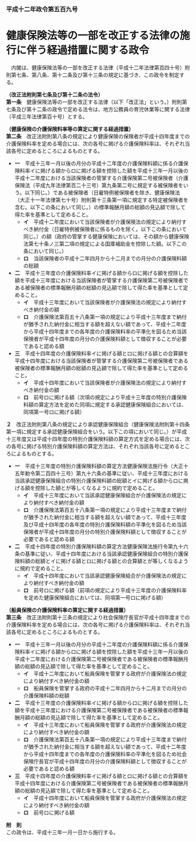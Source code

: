 ### 平成十二年政令第五百九号  
# 健康保険法等の一部を改正する法律の施行に伴う経過措置に関する政令  
　内閣は、健康保険法等の一部を改正する法律（平成十二年法律第百四十号）附則第七条、第八条、第十二条及び第十三条の規定に基づき、この政令を制定する。  
  
**（改正法附則第七条及び第十二条の法令）**  
**第一条**　健康保険法等の一部を改正する法律（以下「改正法」という。）附則第七条及び第十二条の政令で定める法令は、地方公務員の育児休業等に関する法律（平成三年法律第百十号）とする。  
  
**（健康保険の介護保険料率等の算定に関する経過措置）**  
**第二条**　改正法附則第八条の規定により健康保険の保険者が平成十四年度までの介護保険料率を定める場合には、次の各号に掲げる介護保険料率は、それぞれ当該各号に定めるところによるものとする。  
* **一**　平成十三年一月以後の月分の平成十二年度の介護保険料額に係る介護保険料率イに掲げる額からロに掲げる額を控除した額を平成十三年一月以後の平成十二年度における当該保険者の管掌する介護保険第二号被保険者（介護保険法（平成九年法律第百二十三号）第九条第二号に規定する被保険者をいう。以下同じ。）である被保険者（日雇特例被保険者を除き、健康保険法（大正十一年法律第七十号）附則第十三条第一項に規定する特定被保険者を含む。以下この条において同じ。）の標準報酬月額の総額の見込額で除して得た率を基準として定めること。  
	* **イ**　平成十二年度において当該保険者が介護保険法の規定により納付すべき納付金（日雇特例被保険者に係るものを除く。以下この条において同じ。）の額（政府の管掌する健康保険においては、その額から健康保険法第七十条ノ三第二項の規定による国庫補助金を控除した額。以下この条において同じ。）  
	* **ロ**　当該保険者の平成十二年四月から十二月までの月分の介護保険料額の総額  
* **二**　平成十三年度の介護保険料率イに掲げる額からロに掲げる額を控除した額を平成十三年度における当該保険者が管掌する介護保険第二号被保険者である被保険者の標準報酬月額の総額の見込額で除して得た率を基準として定めること。  
	* **イ**　平成十三年度において当該保険者が介護保険法の規定により納付すべき納付金の額  
	* **ロ**　介護保険法第百五十八条第一項の規定により平成十三年度まで納付が猶予された納付金に相当する額を超えない額であって、平成十二年度から平成十四年度までの各年度の介護保険料率の平準化を図るため当該保険者が平成十四年度の月分の介護保険料額として徴収することが必要であると認める額  
* **三**　平成十四年度の介護保険料率イに掲げる額とロに掲げる額との合算額を平成十四年度における当該保険者が管掌する介護保険第二号被保険者である被保険者の標準報酬月額の総額の見込額で除して得た率を基準として定めること。  
	* **イ**　平成十四年度において当該保険者が介護保険法の規定により納付すべき納付金の額  
	* **ロ**　前号ロに掲げる額（次項の規定により平成十三年度の特別介護保険料額の算定方法を定めた同項に規定する承認健康保険組合においては、同項第一号ロに掲げる額）  
  
**２**　改正法附則第八条の規定により承認健康保険組合（健康保険法附則第十四条第一項に規定する承認健康保険組合をいう。以下この項において同じ。）が平成十三年度又は平成十四年度の特別介護保険料額の算定方式を定める場合には、次の各号に掲げる特別介護保険料額の算定方法は、それぞれ当該各号に定めるところによるものとする。  
* **一**　平成十三年度の特別介護保険料額の算定方法健康保険法施行令（大正十五年勅令第二百四十三号）第九十六条の基準に従い、平成十三年度における当該承認健康保険組合の特別介護保険料額の総額とイに掲げる額からロに掲げる額を控除した額とが等しくなるように規約で定めること。  
	* **イ**　平成十三年度において当該承認健康保険組合が介護保険法の規定により納付すべき納付金の額  
	* **ロ**　介護保険法第百五十八条第一項の規定により平成十三年度まで納付が猶予された納付金に相当する額を超えない額であって、平成十三年度及び平成十四年度の各年度の特別介護保険料額の平準化を図るため当該保険者が平成十四年度の月分の特別介護保険料額として徴収することが必要であると認める額  
* **二**　平成十四年度の特別介護保険料額の算定方法健康保険法施行令第九十六条の基準に従い、平成十四年度における当該承認健康保険組合の特別介護保険料額の総額とイに掲げる額とロに掲げる額との合算額とが等しくなるように規約で定めること。  
	* **イ**　平成十四年度において当該承認健康保険組合が介護保険法の規定により納付すべき納付金の額  
	* **ロ**　前号ロに掲げる額（前項の規定により平成十三年度の介護保険料率を定めた健康保険組合においては、同項第一号ロに掲げる額）  
  
**（船員保険の介護保険料率の算定に関する経過措置）**  
**第三条**　改正法附則第十三条の規定により社会保険庁長官が平成十四年度までの介護保険料率を定める場合には、次の各号に掲げる介護保険料率は、それぞれ当該各号に定めるところによるものとする。  
* **一**　平成十三年一月以後の月分の平成十二年度の介護保険料額に係る介護保険料率イに掲げる額からロに掲げる額を控除した額を平成十三年一月以後の平成十二年度における介護保険第二号被保険者である被保険者の標準報酬月額の総額の見込額で除して得た率を基準として定めること。  
	* **イ**　平成十二年度において船員保険を管掌する政府が介護保険法の規定により納付すべき納付金の額  
	* **ロ**　船員保険を管掌する政府の平成十二年四月から十二月までの月分の介護保険料額の総額  
* **二**　平成十三年度の介護保険料率イに掲げる額からロに掲げる額を控除した額を平成十三年度における介護保険第二号被保険者である被保険者の標準報酬月額の総額の見込額で除して得た率を基準として定めること。  
	* **イ**　平成十三年度において船員保険を管掌する政府が介護保険法の規定により納付すべき納付金の額  
	* **ロ**　介護保険法第百五十八条第一項の規定により平成十三年度まで納付が猶予された納付金に相当する額を超えない額であって、平成十二年度から平成十四年度までの各年度の介護保険料率の平準化を図るため社会保険庁長官が平成十四年度の月分の介護保険料額として徴収することが必要であると認める額  
* **三**　平成十四年度の介護保険料率イに掲げる額とロに掲げる額との合算額を平成十四年度における介護保険第二号被保険者である被保険者の標準報酬月額の総額の見込額で除して得た率を基準として定めること。  
	* **イ**　平成十四年度において船員保険を管掌する政府が介護保険法の規定により納付すべき納付金の額  
	* **ロ**　前号ロに掲げる額  
  
**附　則**  
この政令は、平成十三年一月一日から施行する。  
  
